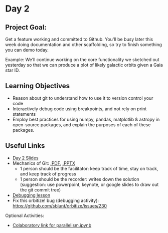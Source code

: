 # Day 2

## Project Goal:

Get a feature working and committed to Github. You'll be busy later this week doing documentation and other scaffolding, so try to finish something you can demo today.

Example:  We’ll continue working on the core functionality we sketched out yesterday so that we can produce a plot of likely galactic orbits given a Gaia star ID.
 
## Learning Objectives

  * Reason about git to understand how to use it to version control your code
  * Interactively debug code using breakpoints, and not rely on print statements
  * Employ best practices for using numpy, pandas, matplotlib & astropy in open-source packages, and explain the purposes of each of these packages.

## Useful Links

  * [Day 2 Slides](https://docs.google.com/presentation/d/1e3szhRAfjZqPylhg0sKhXRQ3VX9WeSwXNChd_dYh-bg/edit?usp=sharing)
  * Mechanics of Git: [.PDF](https://drive.google.com/file/d/1avpAPCn1Ps1oQ_9UvU0UKaBGPp02H7if/view?usp=sharing), [.PPTX](https://docs.google.com/presentation/d/1InaW7VflQMh6goLAIOHPKrPnPdJ1atfN/edit?usp=sharing&ouid=108304133850943478559&rtpof=true&sd=true)
    * 1 person should be the facilitator: keep track of time, stay on track, and keep track of progress
    * 1 person should be the recorder: writes down the solution (suggestion: use powerpoint, keynote, or google slides to draw out the git commit tree)
  * [Debugging lesson](https://github.com/semaphoreP/codeastro/blob/main/Day2/Debugging.md)
  * Fix this orbitize! bug (debugging activity): https://github.com/sblunt/orbitize/issues/230

Optional Activities:
  * [Colaboratory link for parallelism.ipynb](https://colab.research.google.com/github/semaphoreP/codeastro/blob/main/Day2/parallelism/parallelism.ipynb)

